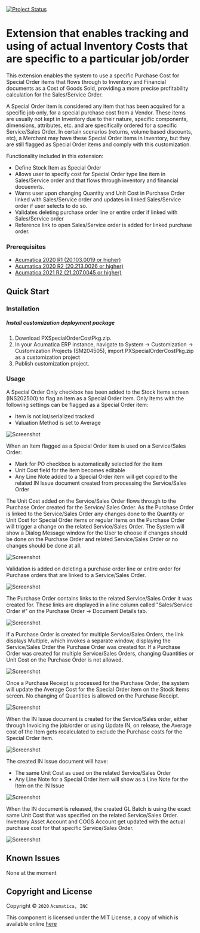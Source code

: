 [![Project Status](http://opensource.box.com/badges/active.svg)](http://opensource.box.com/badges)

Extension that enables tracking and using of actual Inventory Costs that are specific to a particular job/order
==================================

This extension enables the system to use a specific Purchase Cost for Special Order items that flows through to Inventory and Financial documents as a Cost of Goods Sold, providing a more precise profitability calculation for the Sales/Service Order.

A Special Order item is considered any item that has been acquired for a specific job only, for a special purchase cost from a Vendor. These items are usually not kept in Inventory due to their nature, specific components, dimensions, attributes, etc. and are specifically ordered for a specific Service/Sales Order. In certain scenarios (returns, volume based discounts, etc), a Merchant may have these Special Order items in Inventory, but they are still flagged as Special Order items and comply with this customization.

Functionality included in this extension:

* Define Stock Item as Special Order
* Allows user to specify cost for Special Order type line item in Sales/Service order and that flows through inventory and financial docuemnts.
* Warns user upon changing Quantity and Unit Cost in Purchase Order linked with Sales/Service order and updates in linked Sales/Service order if user selects to do so.
* Validates deleting purchase order line or entire order if linked with Sales/Service order
* Reference link to open Sales/Service order is added for linked purchase order.

### Prerequisites
* [Acumatica 2020 R1 (20.103.0019 or higher)](https://github.com/Acumatica/Acumatica-SpecialOrder-Cost-Accounting/tree/2020R1)
* [Acumatica 2020 R2 (20.213.0026 or higher)](https://github.com/Acumatica/Acumatica-SpecialOrder-Cost-Accounting/tree/2020R2)
* [Acumatica 2021 R2 (21.207.0045 or higher)](https://github.com/Acumatica/Acumatica-SpecialOrder-Cost-Accounting/tree/2021R2)

Quick Start
-----------

### Installation

##### Install customization deployment package
1. Download PXSpecialOrderCostPkg.zip.
2. In your Acumatica ERP instance, navigate to System -> Customization -> Customization Projects (SM204505), import PXSpecialOrderCostPkg.zip as a customization project
3. Publish customization project.

### Usage

A Special Order Only checkbox has been added to the Stock Items screen (INS202500) to flag an Item as a Special Order item. Only Items with the following settings can be flagged as a Special Order item:

   * Item is not lot/serialized tracked
   * Valuation Method is set to Average

![Screenshot](/_ReadMeImages/IN202500a.png)

When an Item flagged as a Special Order item is used on a Service/Sales Order:

   * Mark for PO checkbox is automatically selected for the item
   * Unit Cost field for the item becomes editable
   * Any Line Note added to a Special Order item will get copied to the related IN Issue document created from processing the Service/Sales Order 

The Unit Cost added on the Service/Sales Order flows through to the Purchase Order created for the Service/ Sales Order. As the Purchase Order is linked to the Service/Sales Order any changes done to the Quantity or Unit Cost for Special Order items or regular Items on the Purchase Order will trigger a change on the related Service/Sales Order. The System will show a Dialog Message window for the User to choose if changes should be done on the Purchase Order and related Service/Sales Order or no changes should be done at all.

![Screenshot](/_ReadMeImages/PO301000a.png)

Validation is added on deleting a purchase order line or entire order for Purchase orders that are linked to a Service/Sales Order.

![Screenshot](/_ReadMeImages/PO301000b.png)

The Purchase Order contains links to the related Service/Sales Order it was created for. These links are displayed in a line column called "Sales/Service Order #" on the Purchase Order -> Document Details tab. 

![Screenshot](/_ReadMeImages/PO301000c.png)

If a Purchase Order is created for multiple Service/Sales Orders, the link displays Multiple, which invokes a separate window, displaying the Service/Sales Order the Purchase Order was created for. If a Purchase Order was created for multiple Service/Sales Orders, changing Quantities or Unit Cost on the Purchase Order is not allowed.

![Screenshot](/_ReadMeImages/PO301000d.png)

Once a Purchase Receipt is processed for the Purchase Order, the system will update the Average Cost for the Special Order item on the Stock Items screen. No changing of Quantities is allowed on the Purchase Receipt.

![Screenshot](/_ReadMeImages/PO302000.png)

When the IN Issue document is created for the Service/Sales order, either through Invoicing the job/order or using Update IN, on release, the Average cost of the Item gets recalculated to exclude the Purchase costs for the Special Order item.

![Screenshot](/_ReadMeImages/IN202500b.png)

The created IN Issue document will have:
   * The same Unit Cost as used on the related Service/Sales Order
   * Any Line Note for a Special Order item will show as a Line Note for the Item on the IN Issue

![Screenshot](/_ReadMeImages/SO301000.png)

When the IN document is released, the created GL Batch is using the exact same Unit Cost that was specified on the related Service/Sales Order. Inventory Asset Account and COGS Account get updated with the actual purchase cost for that specific Service/Sales Order. 

![Screenshot](/_ReadMeImages/Image10.png)

Known Issues
------------
None at the moment

## Copyright and License

Copyright © `2020` `Acumatica, INC`

This component is licensed under the MIT License, a copy of which is available online [here](LICENSE)
